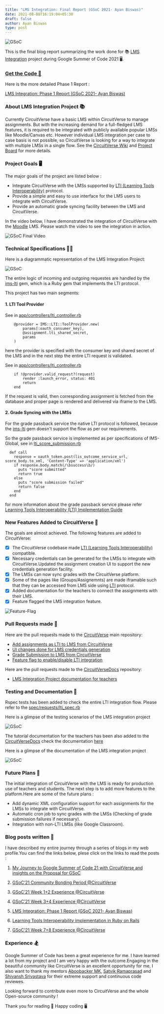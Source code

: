 ```yaml
---
title: "LMS Integration: Final Report (GSoC 2021- Ayan Biswas)"
date: 2021-08-08T16:19:04+05:30
draft: false
author: Ayan Biswas
type: post
---
```


![GSoC](/images/gsoc_cover.png)

This is the final blog report summarizing the work done for 📚 [LMS Integration](https://summerofcode.withgoogle.com/projects/#6282924346834944) project during Google Summer of Code 2021 🖥.

### [Get the Code 🎉](https://github.com/CircuitVerse/CircuitVerse/pull/2382)

Here is the more detailed Phase 1 Report :

[LMS Integration: Phase 1 Report (GSoC 2021- Ayan Biswas)](https://blog.circuitverse.org/posts/ayan_phase_1_report/)

### About LMS Integration Project 📚

Currently CircuitVerse have a basic LMS within CircuitVerse to manage assignments. But with the increasing demand for a full-fledged LMS features, it is required to be integrated with publicly available popular LMSs like Moodle/Canvas etc. However individual LMS integration per case to case basis is not possible, so CircuitVerse is looking for a way to integrate with multiple LMSs in a single flow. See the [CircuitVerse Wiki](https://github.com/CircuitVerse/CircuitVerse/wiki/GSoC%2721-Project-List#project-4---lms-integration) and [Project Board](https://github.com/orgs/CircuitVerse/projects/4) for more details.

### Project Goals 🖥

The major goals of the project are listed below :

* Integrate CircuitVerse with the LMSs supported by [LTI (Learning Tools Interoperability)](https://www.imsglobal.org/activity/learning-tools-interoperability) protocol.
* Provide a simple and easy to use interface for the LMS users to integrate with CircuitVerse.
* Provide an automatic grade syncing facility between the LMS and CircuitVerse.

In the video below, I have demonstrated the integration of CircuitVerse with the [Moodle](https://moodle.org) LMS. Please watch the video to see the integration in action.

![GSoC Final Video](/images/ayan-biswas-GSoC2021/Ayan_LMS_Final_LTI.gif)

### Technical Specifications 👨‍💻

Here is a diagrammatic representation of the LMS Integration Project:

![GSoC](/images/ayan-biswas-GSoC2021/Ayan_LMS_Final_project_flow.png)

The entire logic of incoming and outgoing requestes are handled by the [ims-lti](https://github.com/instructure/ims-lti) gem, which is a Ruby gem that implements the LTI protocol.

This project has two main segments:

#### 1. LTI Tool Provider

See in [app/controllers/lti_controller.rb](https://github.com/CircuitVerse/CircuitVerse/blob/9a0a1bd76cd39add7f256573af3e439114067863/app/controllers/lti_controller.rb#L19)

```
    @provider = IMS::LTI::ToolProvider.new(
        params[:oauth_consumer_key], 
        @assignment.lti_shared_secret,
        params
    )
```
here the provider is specified with the consumer key and shared secret of the LMS and in the next step the entire LTI request is validated.

See in [app/controllers/lti_controller.rb](https://github.com/CircuitVerse/CircuitVerse/blob/9a0a1bd76cd39add7f256573af3e439114067863/app/controllers/lti_controller.rb#L25)

```
    if !@provider.valid_request?(request)
        render :launch_error, status: 401
        return
    end
```

If the request is valid, then corresponding assignment is fetched from the database and proper page is rendered and delivered via iframe to the LMS.

#### 2. Grade Syncing with the LMSs

For the grade passback service the native LTI protocol is followed, because the [ims-lti](https://github.com/instructure/ims-lti) gem doesn't support the flow as per our requirements.

So the grade passback service is implemented as per specifications of IMS-Global, see in [lti_score_submission.rb](https://github.com/CircuitVerse/CircuitVerse/blob/9a0a1bd76cd39add7f256573af3e439114067863/app/services/lti_score_submission.rb)

```
  def call
    response = oauth_token.post(lis_outcome_service_url, score_body.to_xml, 'Content-Type' => 'application/xml')
    if response.body.match(/\bsuccess\b/)
      puts "score submitted"
      return true
    else
      puts "score submission failed"
      return false
    end
  end
```

for more information about the grade passback service please refer [Learning Tools Interoperability (LTI) Implementation Guide](https://www.imsglobal.org/specs/ltiv1p1/implementation-guide)

### New Features Added to CircuitVerse 🎉

The goals are almost achieved. The following features are added to CircuitVerse:

* [x] The CircuitVerse codebase made [LTI (Learning Tools Interoperability)](https://www.imsglobal.org/activity/learning-tools-interoperability) compatible.
* [x] Necessary credentials can be generated for the LMSs to integrate with CircuitVerse.Updated the assignment creation UI to support the new credentials generation facility.
* [x] The LMSs can now sync grades with the CircuitVerse platform.
* [x] Some of the pages like (Groups/Assignemnts) are made iframable such that they can be accessed from LMS side using [LTI]((https://www.imsglobal.org/activity/learning-tools-interoperability)) protocol.
* [x] Added documentation for the teachers to connect the assignments with their LMS.
* [x] Feature flagged the LMS integration feature.

![Feature-Flag](/images/ayan-biswas-GSoC2021/Ayan_LMS_feature_flag.png)

### Pull Requests made 🎯

Here are the pull requests made to the [CircuitVerse](https://github.com/CircuitVerse) main repository:

* [Add assignments as LTI to LMS from CircuitVerse](https://github.com/CircuitVerse/CircuitVerse/pull/2292)
* [UI changes done for LMS credentials generation](https://github.com/CircuitVerse/CircuitVerse/pull/2312)
* [Grade Submission to LMS from CircuitVerse](https://github.com/CircuitVerse/CircuitVerse/pull/2355)
* [Feature flag to enable/disable LTI integration](https://github.com/CircuitVerse/CircuitVerse/pull/2379)

Here are the pull requests made to the [CircuitVerseDocs](https://github.com/CircuitVerse/CircuitVerseDocs) repository:

* [LMS Integration Project documentation for teachers](https://github.com/CircuitVerse/CircuitVerseDocs/pull/304)

### Testing and Documentation 📒

Rspec tests has been added to check the entire LTI integration flow. Please refer to the [spec/requests/lti_spec.rb](https://github.com/CircuitVerse/CircuitVerse/blob/9a0a1bd76cd39add7f256573af3e439114067863/spec/requests/lti_spec.rb)

Here is a glimpse of the testing scenarios of the LMS integration project

![GSoC](/images/ayan-biswas-GSoC2021/Ayan_LMS_Final_tests.png)

The tutorial documentation for the teachers has been also added to the [CircuitVerseDocs](https://github.com/CircuitVerse/CircuitVerseDocs) check the documentation [here](https://docs.circuitverse.org/)

Here is a glimpse of the documentation of the LMS integration project

![GSoC](/images/ayan-biswas-GSoC2021/Ayan_LMS_Final_docs.png)

### Future Plans 📆

The initial integration of CircuitVerse with the LMS is ready for production use of teachers and students. The next step is to add more features to the platform.Here are some of the future plans :

* Add dynamic XML configuration support for each assignments for the LMSs to integrate with CircuitVerse.
* Automatic cron job to sync grades with the LMSs (Checking of grade submission failures if necessary).
* Integration with non-LTI LMSs (like Google Classroom).

### Blog posts written 📝

I have described my entire journey through a series of blogs in my web profile.You can find the links below, plese click on the links to read the posts :

1. [My Journey to Google Summer of Code 21 with CircuitVerse and insights on the Proposal for GSoC](https://www.ayanbiswas.in/2021/05/20/my-journey-to-google-summer-of-code-21-with-circuitverse-and-insights-on-the-proposal-for-gsoc)

2. [GSoC’21 Community Bonding Period @CircuitVerse](https://www.ayanbiswas.in/2021/06/09/gsoc21-community-bonding-period-circuitverse/)

3. [GSoC’21 Week 1+2 Experience @CircuitVerse](https://www.ayanbiswas.in/2021/06/23/gsoc21-week-12-experience-circuitverse)

4. [GSoC’21 Week 3+4 Experience @CircuitVerse](https://www.ayanbiswas.in/2021/07/06/gsoc21-week-34-experience-circuitverse)

5. [LMS Integration: Phase 1 Report (GSoC 2021- Ayan Biswas)](https://blog.circuitverse.org/posts/ayan_phase_1_report/)

6. [Learning Tools Interoperability implementation in Ruby on Rails](https://www.ayanbiswas.in/2021/07/25/learning-tools-interoperability-implementation-in-ruby-on-rails)

7. [GSoC’21 Week 7+8 Experience @CircuitVerse](https://www.ayanbiswas.in/2021/08/07/gsoc21-week-78-experience-circuitverse/)

### Experience 🏂

Google Summer of Code has been a great experience for me. I have learned a lot from my project and I am very happy with the outcome.Engaging in the beautiful community like CircuitVerse is an excellent opportunity for me, I also want to thank my mentors [Aboobacker MK](https://github.com/tachyons), [Satvik Ramaprasad](https://github.com/satu0king/) and [Shivansh Srivastava](https://github.com/Shivansh2407) for their extreme support and continuous code reviewes.

Looking forward to contribute even more to CircuitVerse and the whole Open-source community !

Thank you for reading 🎉 Happy coding 🖥
